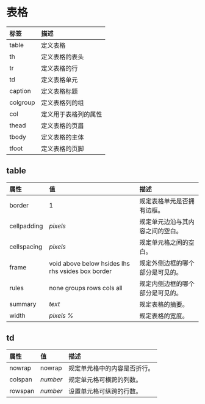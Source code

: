 # 表格

| 标签        | 描述                 |
| :---------- | :------------------- |
| table       | 定义表格             |
| th          | 定义表格的表头       |
| tr       | 定义表格的行         |
| td       | 定义表格单元         |
| caption  | 定义表格标题         |
| colgroup | 定义表格列的组       |
| col      | 定义用于表格列的属性 |
| thead    | 定义表格的页眉       |
| tbody    | 定义表格的主体       |
| tfoot    | 定义表格的页脚       |

## table

| 属性        | 值                                                | 描述                             |
| :---------- | :------------------------------------------------ | :------------------------------- |
| border      | 1                                                 | 规定表格单元是否拥有边框。       |
| cellpadding | *pixels*                                          | 规定单元边沿与其内容之间的空白。 |
| cellspacing | *pixels*                                          | 规定单元格之间的空白。           |
| frame       | void above below hsides lhs rhs vsides box border | 规定外侧边框的哪个部分是可见的。 |
| rules       | none groups rows cols all                         | 规定内侧边框的哪个部分是可见的。 |
| summary     | *text*                                            | 规定表格的摘要。                 |
| width       | *pixels %*                                        | 规定表格的宽度。                 |

## td

| 属性    | 值       | 描述                         |
| :------ | :------- | :--------------------------- |
| nowrap  | nowrap   | 规定单元格中的内容是否折行。 |
| colspan | *number* | 规定单元格可横跨的列数。     |
| rowspan | *number* | 设置单元格可纵跨的行数。     |

